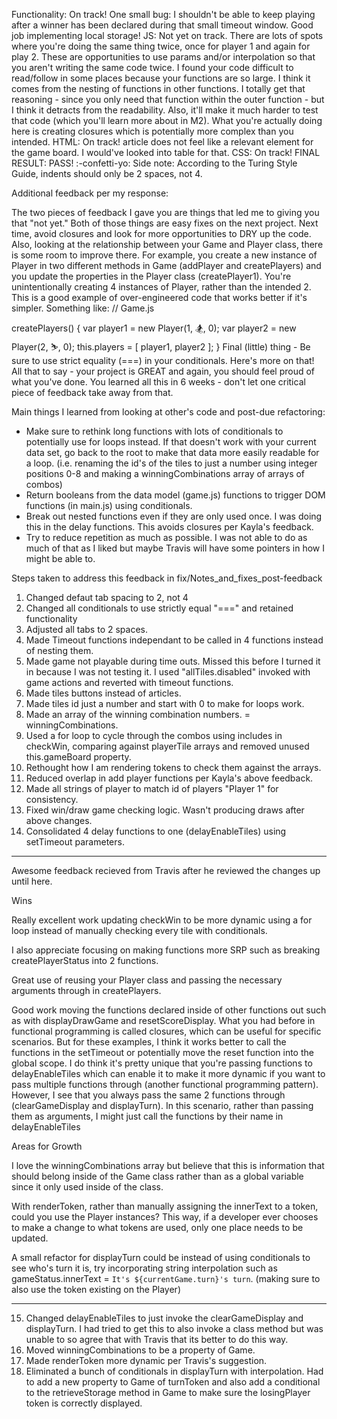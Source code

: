 Functionality: On track!
One small bug: I shouldn't be able to keep playing after a winner has been declared during that small timeout window.
Good job implementing local storage!
JS: Not yet on track.
There are lots of spots where you're doing the same thing twice, once for player 1 and again for play 2. These are opportunities to use params and/or interpolation so that you aren't writing the same code twice.
I found your code difficult to read/follow in some places because your functions are so large. I think it comes from the nesting of functions in other functions. I totally get that reasoning - since you only need that function within the outer function - but I think it detracts from the readability. Also, it'll make it much harder to test that code (which you'll learn more about in M2). What you're actually doing here is creating closures which is potentially more complex than you intended.
HTML: On track!
article does not feel like a relevant element for the game board. I would've looked into table for that.
CSS: On track!
FINAL RESULT: PASS! :-confetti-yo:
Side note: According to the Turing Style Guide, indents should only be 2 spaces, not 4.

Additional feedback per my response:

The two pieces of feedback I gave you are things that led me to giving you that "not yet." Both of those things are easy fixes on the next project. Next time, avoid closures and look for more opportunities to DRY up the code.
Also, looking at the relationship between your Game and Player class, there is some room to improve there. For example, you create a new instance of Player in two different methods in Game (addPlayer and createPlayers) and you update the properties in the Player class (createPlayer1). You're unintentionally creating 4 instances of Player, rather than the intended 2. This is a good example of over-engineered code that works better if it's simpler. Something like:
// Game.js

createPlayers() {
  var player1 = new Player(1, 🏂, 0);
  var player2 = new Player(2, ⛷️, 0);
  this.players = [ player1, player2 ];
}
Final (little) thing - Be sure to use strict equality (===) in your conditionals. Here's more on that!
All that to say - your project is GREAT and again, you should feel proud of what you've done. You learned all this in 6 weeks - don't let one critical piece of feedback take away from that.

Main things I learned from looking at other's code and post-due refactoring:

- Make sure to rethink long functions with lots of conditionals to potentially use for loops instead. If that doesn't work with your current data set, go back to the root to make that data more easily readable for a loop. (i.e. renaming the id's of the tiles to just a number using integer positions 0-8 and making a winningCombinations array of arrays of combos)
- Return booleans from the data model (game.js) functions to trigger DOM functions (in main.js) using conditionals.
- Break out nested functions even if they are only used once. I was doing this in the delay functions. This avoids closures per Kayla's feedback.
- Try to reduce repetition as much as possible. I was not able to do as much of that as I liked but maybe Travis will have some pointers in how I might be able to.

Steps taken to address this feedback in fix/Notes_and_fixes_post-feedback

1. Changed defaut tab spacing to 2, not 4
2. Changed all conditionals to use strictly equal "===" and retained functionality
3. Adjusted all tabs to 2 spaces.
4. Made Timeout functions independant to be called in 4 functions instead of nesting them.
5. Made game not playable during time outs. Missed this before I turned it in because I was not testing it. I used "allTiles.disabled" invoked with game actions and reverted with timeout functions.
6. Made tiles buttons instead of articles.
7. Made tiles id just a number and start with 0 to make for loops work.
8. Made an array of the winning combination numbers. = winningCombinations.
9. Used a for loop to cycle through the combos using includes in checkWin, comparing against playerTile arrays and removed unused this.gameBoard property.
10. Rethought how I am rendering tokens to check them against the arrays.
11. Reduced overlap in add player functions per Kayla's above feedback.
12. Made all strings of player to match id of players "Player 1" for consistency.
13. Fixed win/draw game checking logic. Wasn't producing draws after above changes.
14. Consolidated 4 delay functions to one (delayEnableTiles) using setTimeout parameters.

------

Awesome feedback recieved from Travis after he reviewed the changes up until here.

Wins

Really excellent work updating checkWin to be more dynamic using a for loop instead of manually checking every tile with conditionals.

I also appreciate focusing on making functions more SRP such as breaking createPlayerStatus into 2 functions.

Great use of reusing your Player class and passing the necessary arguments through in createPlayers.

Good work moving the functions declared inside of other functions out such as with displayDrawGame and resetScoreDisplay.  What you had before in functional programming is called closures, which can be useful for specific scenarios.  But for these examples, I think it works better to call the functions in the setTimeout or potentially move the reset function into the global scope.  I do think it's pretty unique that you're passing functions to delayEnableTiles which can enable it to make it more dynamic if you want to pass multiple functions through (another functional programming pattern).  However, I see that you always pass the same 2 functions through (clearGameDisplay and displayTurn).  In this scenario, rather than passing them as arguments, I might just call the functions by their name in delayEnableTiles

Areas for Growth

I love the winningCombinations array but believe that this is information that should belong inside of the Game class rather than as a global variable since it only used inside of the class.

With renderToken, rather than manually assigning the innerText to a token, could you use the Player instances?  This way, if a developer ever chooses to make a change to what tokens are used, only one place needs to be updated.

A small refactor for displayTurn could be instead of using conditionals to see who's turn it is, try incorporating string interpolation such as gameStatus.innerText = `It's ${currentGame.turn}'s turn`.  (making sure to also use the token existing on the Player)

-----

15. Changed delayEnableTiles to just invoke the clearGameDisplay and displayTurn. I had tried to get this to also invoke a class method but was unable to so agree that with Travis that its better to do this way.
16. Moved winningCombinations to be a property of Game.
17. Made renderToken more dynamic per Travis's suggestion.
18. Eliminated a bunch of conditionals in displayTurn with interpolation. Had to add a new property to Game of turnToken and also add a conditional to the retrieveStorage method in Game to make sure the losingPlayer token is correctly displayed.
